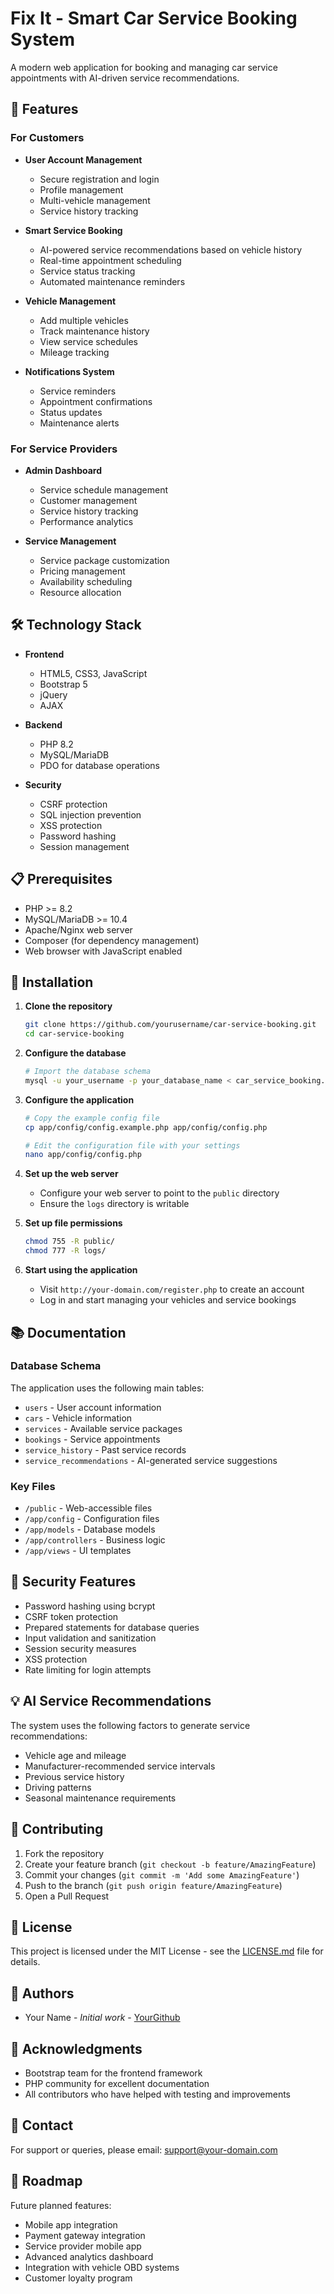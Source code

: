 # Fix It - Smart Car Service Booking System

A modern web application for booking and managing car service appointments with AI-driven service recommendations.

## 🚀 Features

### For Customers
- **User Account Management**
  - Secure registration and login
  - Profile management
  - Multi-vehicle management
  - Service history tracking

- **Smart Service Booking**
  - AI-powered service recommendations based on vehicle history
  - Real-time appointment scheduling
  - Service status tracking
  - Automated maintenance reminders

- **Vehicle Management**
  - Add multiple vehicles
  - Track maintenance history
  - View service schedules
  - Mileage tracking

- **Notifications System**
  - Service reminders
  - Appointment confirmations
  - Status updates
  - Maintenance alerts

### For Service Providers
- **Admin Dashboard**
  - Service schedule management
  - Customer management
  - Service history tracking
  - Performance analytics

- **Service Management**
  - Service package customization
  - Pricing management
  - Availability scheduling
  - Resource allocation

## 🛠 Technology Stack

- **Frontend**
  - HTML5, CSS3, JavaScript
  - Bootstrap 5
  - jQuery
  - AJAX

- **Backend**
  - PHP 8.2
  - MySQL/MariaDB
  - PDO for database operations

- **Security**
  - CSRF protection
  - SQL injection prevention
  - XSS protection
  - Password hashing
  - Session management

## 📋 Prerequisites

- PHP >= 8.2
- MySQL/MariaDB >= 10.4
- Apache/Nginx web server
- Composer (for dependency management)
- Web browser with JavaScript enabled

## 🔧 Installation

1. **Clone the repository**
   ```bash
   git clone https://github.com/yourusername/car-service-booking.git
   cd car-service-booking
   ```

2. **Configure the database**
   ```bash
   # Import the database schema
   mysql -u your_username -p your_database_name < car_service_booking.sql
   ```

3. **Configure the application**
   ```bash
   # Copy the example config file
   cp app/config/config.example.php app/config/config.php
   
   # Edit the configuration file with your settings
   nano app/config/config.php
   ```

4. **Set up the web server**
   - Configure your web server to point to the `public` directory
   - Ensure the `logs` directory is writable

5. **Set up file permissions**
   ```bash
   chmod 755 -R public/
   chmod 777 -R logs/
   ```

6. **Start using the application**
   - Visit `http://your-domain.com/register.php` to create an account
   - Log in and start managing your vehicles and service bookings

## 📚 Documentation

### Database Schema
The application uses the following main tables:
- `users` - User account information
- `cars` - Vehicle information
- `services` - Available service packages
- `bookings` - Service appointments
- `service_history` - Past service records
- `service_recommendations` - AI-generated service suggestions

### Key Files
- `/public` - Web-accessible files
- `/app/config` - Configuration files
- `/app/models` - Database models
- `/app/controllers` - Business logic
- `/app/views` - UI templates

## 🔐 Security Features

- Password hashing using bcrypt
- CSRF token protection
- Prepared statements for database queries
- Input validation and sanitization
- Session security measures
- XSS protection
- Rate limiting for login attempts

## 💡 AI Service Recommendations

The system uses the following factors to generate service recommendations:
- Vehicle age and mileage
- Manufacturer-recommended service intervals
- Previous service history
- Driving patterns
- Seasonal maintenance requirements

## 🤝 Contributing

1. Fork the repository
2. Create your feature branch (`git checkout -b feature/AmazingFeature`)
3. Commit your changes (`git commit -m 'Add some AmazingFeature'`)
4. Push to the branch (`git push origin feature/AmazingFeature`)
5. Open a Pull Request

## 📜 License

This project is licensed under the MIT License - see the [LICENSE.md](LICENSE.md) file for details.

## 👥 Authors

- Your Name - *Initial work* - [YourGithub](https://github.com/yourusername)

## 🙏 Acknowledgments

- Bootstrap team for the frontend framework
- PHP community for excellent documentation
- All contributors who have helped with testing and improvements

## 📧 Contact

For support or queries, please email: support@your-domain.com

## 🔄 Roadmap

Future planned features:
- Mobile app integration
- Payment gateway integration
- Service provider mobile app
- Advanced analytics dashboard
- Integration with vehicle OBD systems
- Customer loyalty program
